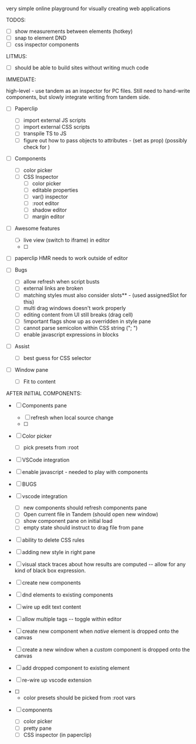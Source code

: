 very simple online playground for visually creating web applications

TODOS:

- [ ] show measurements between elements (hotkey)
- [ ] snap to element DND
- [ ] css inspector components

LITMUS:

- [ ] should be able to build sites without writing much code

IMMEDIATE:

high-level - use tandem as an inspector for PC files. Still need to hand-write components, but slowly integrate writing from tandem side.

- [ ] Paperclip
  - [ ] import external JS scripts
  - [ ] import external CSS scripts
  - [ ] transpile TS to JS 
  - [ ] figure out how to pass objects to attributes - (set as prop) (possibly check for <props>)

- [ ] Components
  - [ ] color picker
  - [ ] CSS Inspector
    - [ ] color picker
    - [ ] editable properties
    - [ ] var() inspector
    - [ ] :root editor
    - [ ] shadow editor
    - [ ] margin editor

- [ ] Awesome features
   - [ ] live view (switch to iframe) in editor
   - [ ] 

- [ ] paperclip HMR needs to work outside of editor

- [ ] Bugs
  - [ ] allow refresh when script busts
  - [ ] external links are broken
  - [ ] matching styles must also consider slots** - (used assignedSlot for this)
  - [ ] multi drag windows doesn't work properly
  - [ ] editing content from UI still breaks (drag cell)
  - [ ] !important flags show up as overridden in style pane
  - [ ] cannot parse semicolon within CSS string ("; ")
  - [ ] enable javascript expressions in blocks

- [ ] Assist
  - [ ] best guess for CSS selector

- [ ] Window pane
  - [ ] Fit to content

AFTER INITIAL COMPONENTS:

- [ ] Components pane
  - [ ] refresh when local source change
  - [ ] 

- [ ] Color picker
  - [ ] pick presets from :root

- [ ] VSCode integration

- [ ] enable javascript - needed to play with components
- [ ] BUGS
- [ ] vscode integration
  - [ ] new components should refresh 
  components pane
  - [ ] Open current file in Tandem (should open new window)
  - [ ] show component pane on initial load
  - [ ] empty state should instruct to drag file from pane
- [ ] ability to delete CSS rules
- [ ] adding new style in right pane
- [ ] visual stack traces about how results are computed -- allow for any kind of black box expression.
- [ ] create new components
- [ ] dnd elements to existing components
- [ ] wire up edit text content
- [ ] allow multiple <preview /> tags -- toggle within 
editor
- [ ] create new component when _native_ element is dropped onto the canvas
- [ ] create a new window when a _custom_ component is dropped onto the canvas
- [ ] add dropped component to existing element
- [ ] re-wire up vscode extension
- [ ] * color presets should be picked from :root vars

- [ ] components
  - [ ] color picker
  - [ ] pretty pane
  - [ ] CSS inspector (in paperclip)
